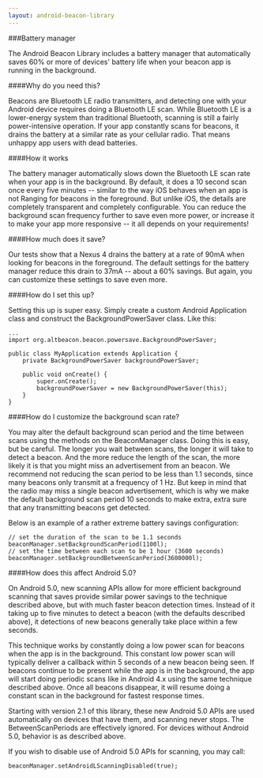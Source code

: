 ```yaml
---
layout: android-beacon-library
---
```


###Battery manager

The Android Beacon Library includes a battery manager that automatically saves 60% or more of devices' battery life when your beacon app is running in the background.

####Why do you need this?

Beacons are Bluetooth LE radio transmitters, and detecting one with your Android device requires doing a Bluetooth LE scan.  While Bluetooth LE is a lower-energy system than traditional Bluetooth, scanning is still a fairly power-intensive operation.  If your app constantly scans for beacons, it drains the battery at a similar rate as your cellular radio.  That means unhappy app users with dead batteries.

####How it works

The battery manager automatically slows down the Bluetooth LE scan rate when your app is in the background.  By default, it does a 10 second scan once every five minutes -- similar to the way iOS behaves when an app is not Ranging for beacons in the foreground.  But unlike iOS, the details are completely transparent and completely configurable.  You can reduce the background scan frequency further to save even more power, or increase it to make your app more responsive -- it all depends on your requirements!

####How much does it save?

Our tests show that a Nexus 4 drains the battery at a rate of 90mA when looking for beacons in the foreground.  The default settings for the battery manager reduce this drain to 37mA -- about a 60% savings.  But again, you can customize these settings to save even more.

####How do I set this up?

Setting this up is super easy.  Simply create a custom Android Application class and construct the BackgroundPowerSaver class.  Like this:

```
...
import org.altbeacon.beacon.powersave.BackgroundPowerSaver;

public class MyApplication extends Application {
    private BackgroundPowerSaver backgroundPowerSaver;

    public void onCreate() {
        super.onCreate();
        backgroundPowerSaver = new BackgroundPowerSaver(this);
    }
}

```

####How do I customize the background scan rate?

You may alter the default background scan period and the time between scans using the methods on the BeaconManager class.  Doing this is easy, but be careful.  The longer you wait
between scans, the longer it will take to detect a beacon.  And the more reduce the length of the scan, the more likely it is that you might miss an advertisement from an beacon.  We recommend not reducing the scan period to be less than 1.1 seconds, since many beacons only transmit at a frequency of 1 Hz.  But keep in mind that the radio may miss a single beacon advertisement, which is why we make the default background scan period 10 seconds to make extra, extra sure that any transmitting beacons get detected.

Below is an example of a rather extreme battery savings configuration: 

```
// set the duration of the scan to be 1.1 seconds
beaconManager.setBackgroundScanPeriod(1100l); 
// set the time between each scan to be 1 hour (3600 seconds)
beaconManager.setBackgroundBetweenScanPeriod(3600000l);
```

####How does this affect Android 5.0?

On Android 5.0, new scanning APIs allow for more efficient background scanning that saves provide similar
power savings to the technique described above, but with much faster beacon detection times.  Instead of 
it taking up to five minutes to detect a beacon (with the defaults described above), it detections of new beacons
generally take place within a few seconds.

This technique works by constantly doing a low power scan for beacons when the app is in the background.  This constant
low power scan will typically deliver a callback within 5 seconds of a new beacon being seen.  If beacons continue to be
present while the app is in the background, the app will start doing periodic scans like in Android 4.x using the same
technique described above.  Once all beacons disappear, it will resume doing a constant scan in the background for fastest
response times.

Starting with version 2.1 of this library, these new Android 5.0 APIs are used automatically on devices that 
have them, and scanning never stops.  The BetweenScanPeriods are effectively ignored.  For devices without
Android 5.0, behavior is as described above.

If you wish to disable use of Android 5.0 APIs for scanning, you may call:

```
beaconManager.setAndroidLScanningDisabled(true);
```
